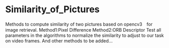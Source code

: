 # Similarity_of_Pictures
Methods to compute similarity of two pictures based on opencv3　for image retrieval.
Method1:Pixel Difference 
Method2:ORB Descriptor
Test all parameters in the algorithms to normalize the similarity to adjust to our task on video frames.
And other methods to be added...
